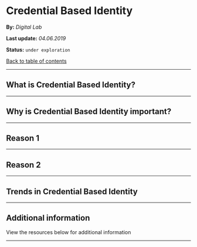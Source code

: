 # Credential Based Identity

**By:** *Digital Lab*

**Last update:** *04.06.2019*

**Status:** `under exploration` 

[Back to table of contents](demo.html)

------

## What is Credential Based Identity?

------

## Why is Credential Based Identity important?

---

## Reason 1

---

## Reason 2

------

## Trends in Credential Based Identity 

------

## Additional information

View the resources below for additional information

---

<section data-background-iframe="https://player.vimeo.com/video/305420834?autoplay=1&title=0&byline=0" data-background-interactive></section>
